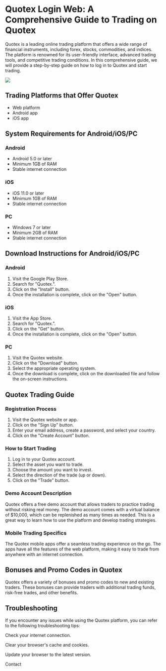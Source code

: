 # Quotex Login Web: A Comprehensive Guide to Trading on Quotex

Quotex is a leading online trading platform that offers a wide range of
financial instruments, including forex, stocks, commodities, and
indices. The platform is renowned for its user-friendly interface,
advanced trading tools, and competitive trading conditions. In this
comprehensive guide, we will provide a step-by-step guide on how to log
in to Quotex and start trading.

[![](https://static.quotex.io/files/3_en/300_250.jpg)](https://traff.sbs/brokerqxlid)

## Trading Platforms that Offer Quotex

-   Web platform
-   Android app
-   iOS app

## System Requirements for Android/iOS/PC

### Android

-   Android 5.0 or later
-   Minimum 1GB of RAM
-   Stable internet connection

### iOS

-   iOS 11.0 or later
-   Minimum 1GB of RAM
-   Stable internet connection

### PC

-   Windows 7 or later
-   Minimum 2GB of RAM
-   Stable internet connection

## Download Instructions for Android/iOS/PC

### Android

1.  Visit the Google Play Store.
2.  Search for "Quotex.".
3.  Click on the "Install" button.
4.  Once the installation is complete, click on the "Open" button.

### iOS

1.  Visit the App Store.
2.  Search for "Quotex.".
3.  Click on the "Get" button.
4.  Once the installation is complete, click on the "Open" button.

### PC

1.  Visit the Quotex website.
2.  Click on the "Download" button.
3.  Select the appropriate operating system.
4.  Once the download is complete, click on the downloaded file and
    follow the on-screen instructions.

## Quotex Trading Guide

### Registration Process

1.  Visit the Quotex website or app.
2.  Click on the "Sign Up" button.
3.  Enter your email address, create a password, and select your
    country.
4.  Click on the "Create Account" button.

### How to Start Trading

1.  Log in to your Quotex account.
2.  Select the asset you want to trade.
3.  Choose the amount you want to invest.
4.  Select the direction of the trade (up or down).
5.  Click on the "Trade" button.

### Demo Account Description

Quotex offers a free demo account that allows traders to practice
trading without risking real money. The demo account comes with a
virtual balance of \$10,000, which can be replenished as many times as
needed. This is a great way to learn how to use the platform and develop
trading strategies.

### Mobile Trading Specifics

The Quotex mobile apps offer a seamless trading experience on the go.
The apps have all the features of the web platform, making it easy to
trade from anywhere with an internet connection.

## Bonuses and Promo Codes in Quotex

Quotex offers a variety of bonuses and promo codes to new and existing
traders. These bonuses can provide traders with additional trading
funds, risk-free trades, and other benefits.

## Troubleshooting

If you encounter any issues while using the Quotex platform, you can
refer to the following troubleshooting tips:

Check your internet connection.

Clear your browser\'s cache and cookies.

Update your browser to the latest version.

Contact

